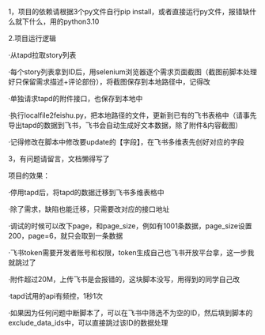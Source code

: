 
1，项目的依赖请根据3个py文件自行pip install，或者直接运行py文件，报错缺什么就下什么，用的python3.10

2.项目运行逻辑

·从tapd拉取story列表

·每个story列表拿到ID后，用selenium浏览器逐个需求页面截图（截图前脚本处理好只保留需求描述+评论部份），将截图保存到本地路径中，记得改

·单独请求tapd的附件接口，也保存到本地中

·执行localfile2feishu.py，把本地路径的文件，更新到已有的飞书表格中（请事先导出tapd的数据到飞书，飞书会自动生成好文本数据，除了附件&内容截图）

·记得修改在脚本中修改要update的【字段】，在飞书多维表先创好对应的字段


3，有问题请留言，文档懒得写了



项目的效果：


·停用tapd后，将tapd的数据迁移到飞书多维表格中

·除了需求，缺陷也能迁移，只需要改对应的接口地址

·调试的时候可以改下page，和page_size，例如有1001条数据，page_size设置200，page=6，就只会取到一条数据

·飞书token需要开发者账号和权限，token生成自己也飞书开放平台拿，这一步我就跳过了

·附件超过20M，上传飞书是会报错的，这块脚本没写，用得到的同学自己改

·tapd试用的api有频控，1秒1次

·如果因为任何问题中断脚本了，可以在飞书中筛选不为空的ID，然后填到脚本的exclude_data_ids中，可以直接跳过该ID的数据处理
